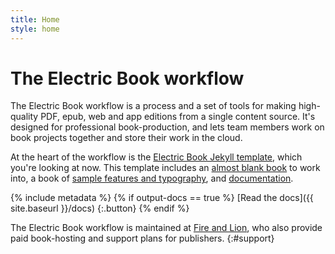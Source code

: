 ```yaml
---
title: Home
style: home
---
```


# The Electric Book workflow

The Electric Book workflow is a process and a set of tools for making high-quality PDF, epub, web and app editions from a single content source. It's designed for professional book-production, and lets team members work on book projects together and store their work in the cloud.

At the heart of the workflow is the [Electric Book Jekyll template](https://github.com/electricbookworks/electric-book), which you're looking at now. This template includes an [almost blank book](book) to work into, a book of [sample features and typography](samples), and [documentation](docs).

{% include metadata %}
{% if output-docs == true %}
[Read the docs]({{ site.baseurl }}/docs)
{:.button}
{% endif %}

The Electric Book workflow is maintained at [Fire and Lion](http://fireandlion.com), who also provide paid book-hosting and support plans for publishers.
{:#support}

<!-- Remove these comment tags to activate a project home page for your book project

{% include metadata %}

# {{ project-name }}

{{ project-description }}

{% for book in site.data.meta.works %}
*[{{ book.title }}]({{ book.directory }}/text/{{ book.products.web.start-page }}.html)*
{% endfor %}

-->
